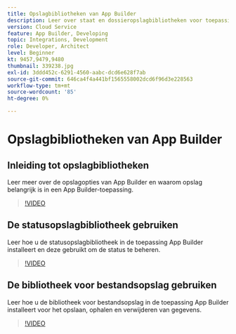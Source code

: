 ```yaml
---
title: Opslagbibliotheken van App Builder
description: Leer over staat en dossieropslagbibliotheken voor toepassingen App Builder.
version: Cloud Service
feature: App Builder, Developing
topic: Integrations, Development
role: Developer, Architect
level: Beginner
kt: 9457,9479,9480
thumbnail: 339238.jpg
exl-id: 3ddd452c-6291-4560-aabc-dcd6e628f7ab
source-git-commit: 646ca4f4a441bf1565558002dcd6f96d3e228563
workflow-type: tm+mt
source-wordcount: '85'
ht-degree: 0%

---
```


# Opslagbibliotheken van App Builder

## Inleiding tot opslagbibliotheken

Leer meer over de opslagopties van App Builder en waarom opslag belangrijk is in een App Builder-toepassing.

>[!VIDEO](https://video.tv.adobe.com/v/339238/?quality=12&learn=on)

## De statusopslagbibliotheek gebruiken

Leer hoe u de statusopslagbibliotheek in de toepassing App Builder installeert en deze gebruikt om de status te beheren.

>[!VIDEO](https://video.tv.adobe.com/v/339240/?quality=12&learn=on)

## De bibliotheek voor bestandsopslag gebruiken

Leer hoe u de bibliotheek voor bestandsopslag in de toepassing App Builder installeert voor het opslaan, ophalen en verwijderen van gegevens.

>[!VIDEO](https://video.tv.adobe.com/v/339239/?quality=12&learn=on)
